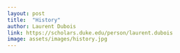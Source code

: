 ```yaml
---
layout: post
title:  "History"
author: Laurent Dubois
link: https://scholars.duke.edu/person/laurent.dubois
image: assets/images/history.jpg
---
```

